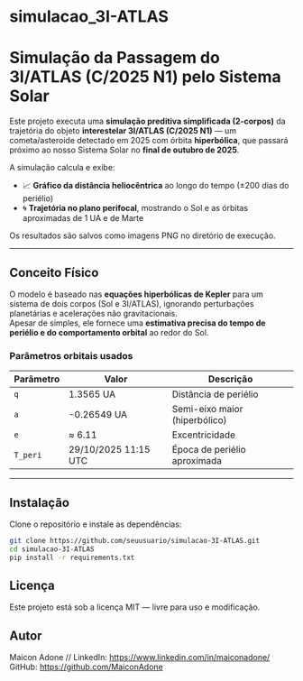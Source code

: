 # simulacao_3I-ATLAS
# Simulação da Passagem do 3I/ATLAS (C/2025 N1) pelo Sistema Solar

Este projeto executa uma **simulação preditiva simplificada (2-corpos)** da trajetória do objeto **interestelar 3I/ATLAS (C/2025 N1)** — um cometa/asteroide detectado em 2025 com órbita **hiperbólica**, que passará próximo ao nosso Sistema Solar no **final de outubro de 2025**.

A simulação calcula e exibe:

- 📈 **Gráfico da distância heliocêntrica** ao longo do tempo (±200 dias do periélio)  
- 🌀 **Trajetória no plano perifocal**, mostrando o Sol e as órbitas aproximadas de 1 UA e de Marte  

Os resultados são salvos como imagens PNG no diretório de execução.

---

## Conceito Físico

O modelo é baseado nas **equações hiperbólicas de Kepler** para um sistema de dois corpos (Sol e 3I/ATLAS), ignorando perturbações planetárias e acelerações não gravitacionais.  
Apesar de simples, ele fornece uma **estimativa precisa do tempo de periélio e do comportamento orbital** ao redor do Sol.

### Parâmetros orbitais usados
| Parâmetro | Valor | Descrição |
|------------|--------|-----------|
| `q` | 1.3565 UA | Distância de periélio |
| `a` | -0.26549 UA | Semi-eixo maior (hiperbólico) |
| `e` | ≈ 6.11 | Excentricidade |
| `T_peri` | 29/10/2025 11:15 UTC | Época de periélio aproximada |

---

## Instalação

Clone o repositório e instale as dependências:

```bash
git clone https://github.com/seuusuario/simulacao-3I-ATLAS.git
cd simulacao-3I-ATLAS
pip install -r requirements.txt
```
## Licença

Este projeto está sob a licença MIT — livre para uso e modificação.

## Autor

Maicon Adone //
LinkedIn: https://www.linkedin.com/in/maiconadone/
GitHub: https://github.com/MaiconAdone
